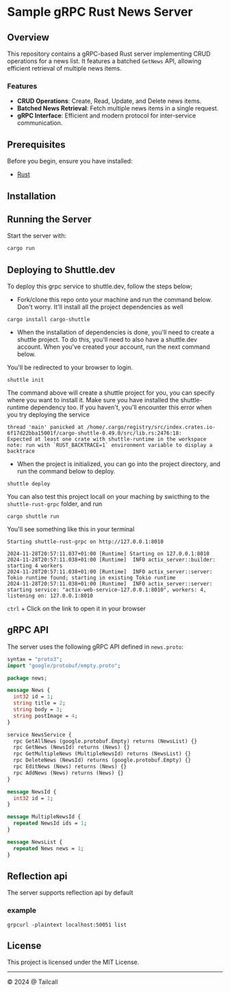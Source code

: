 # Sample gRPC Rust News Server

## Overview

This repository contains a gRPC-based Rust server implementing CRUD operations for a news list. It features a batched `GetNews` API, allowing efficient retrieval of multiple news items.

### Features

- **CRUD Operations**: Create, Read, Update, and Delete news items.
- **Batched News Retrieval**: Fetch multiple news items in a single request.
- **gRPC Interface**: Efficient and modern protocol for inter-service communication.

## Prerequisites

Before you begin, ensure you have installed:

- [Rust](https://www.rust-lang.org/tools/install)

## Installation

## Running the Server

Start the server with:

```bash
cargo run
```

## Deploying to Shuttle.dev

To deploy this grpc service to shuttle.dev, follow the steps below;

- Fork/clone this repo onto your machine and run the command below. Don't worry. It'll install all the project dependencies as well

```shell
cargo install cargo-shuttle
```

- When the installation of dependencies is done, you'll need to create a shuttle project. To do this, you'll need to also have a shuttle.dev account. When you've created your account, run the next command below.

You'll be redirected to your browser to login.

```shell
shuttle init
```

The command above will create a shuttle project for you, you can specify where you want to install it. Make sure you have installed the shuttle-runtime dependency too. If you haven't, you'll encounter this error when you try deploying the service

```shell
thread 'main' panicked at /home/.cargo/registry/src/index.crates.io-6f17d22bba15001f/cargo-shuttle-0.49.0/src/lib.rs:2476:18:
Expected at least one crate with shuttle-runtime in the workspace
note: run with `RUST_BACKTRACE=1` environment variable to display a backtrace
```

- When the project is initialized, you can go into the project directory, and run the command below to deploy.

```shell
shuttle deploy
```

You can also test this project locall on your maching by swicthing to the `shuttle-rust-grpc` folder, and run

```shell
cargo shuttle run
```

You'll see something like this in your terminal

```shell
Starting shuttle-rust-grpc on http://127.0.0.1:8010

2024-11-28T20:57:11.037+01:00 [Runtime] Starting on 127.0.0.1:8010
2024-11-28T20:57:11.038+01:00 [Runtime]  INFO actix_server::builder: starting 4 workers
2024-11-28T20:57:11.038+01:00 [Runtime]  INFO actix_server::server: Tokio runtime found; starting in existing Tokio runtime
2024-11-28T20:57:11.038+01:00 [Runtime]  INFO actix_server::server: starting service: "actix-web-service-127.0.0.1:8010", workers: 4, listening on: 127.0.0.1:8010
```

`ctrl` + Click on the link to open it in your browser

## gRPC API

The server uses the following gRPC API defined in `news.proto`:

```protobuf
syntax = "proto3";
import "google/protobuf/empty.proto";

package news;

message News {
  int32 id = 1;
  string title = 2;
  string body = 3;
  string postImage = 4;
}

service NewsService {
  rpc GetAllNews (google.protobuf.Empty) returns (NewsList) {}
  rpc GetNews (NewsId) returns (News) {}
  rpc GetMultipleNews (MultipleNewsId) returns (NewsList) {}
  rpc DeleteNews (NewsId) returns (google.protobuf.Empty) {}
  rpc EditNews (News) returns (News) {}
  rpc AddNews (News) returns (News) {}
}

message NewsId {
  int32 id = 1;
}

message MultipleNewsId {
  repeated NewsId ids = 1;
}

message NewsList {
  repeated News news = 1;
}
```

## Reflection api

The server supports reflection api by default

### example

`grpcurl -plaintext localhost:50051 list`

## License

This project is licensed under the MIT License.

---

© 2024 @ Tailcall
